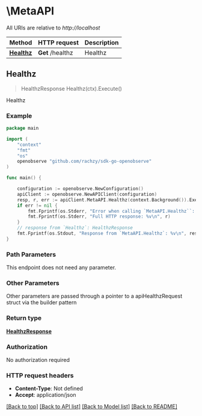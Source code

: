 # \MetaAPI

All URIs are relative to _http://localhost_

| Method                            | HTTP request     | Description |
| --------------------------------- | ---------------- | ----------- |
| [**Healthz**](MetaAPI.md#Healthz) | **Get** /healthz | Healthz     |

## Healthz

> HealthzResponse Healthz(ctx).Execute()

Healthz

### Example

```go
package main

import (
	"context"
	"fmt"
	"os"
	openobserve "github.com/rachzy/sdk-go-openobserve"
)

func main() {

	configuration := openobserve.NewConfiguration()
	apiClient := openobserve.NewAPIClient(configuration)
	resp, r, err := apiClient.MetaAPI.Healthz(context.Background()).Execute()
	if err != nil {
		fmt.Fprintf(os.Stderr, "Error when calling `MetaAPI.Healthz``: %v\n", err)
		fmt.Fprintf(os.Stderr, "Full HTTP response: %v\n", r)
	}
	// response from `Healthz`: HealthzResponse
	fmt.Fprintf(os.Stdout, "Response from `MetaAPI.Healthz`: %v\n", resp)
}
```

### Path Parameters

This endpoint does not need any parameter.

### Other Parameters

Other parameters are passed through a pointer to a apiHealthzRequest struct via the builder pattern

### Return type

[**HealthzResponse**](HealthzResponse.md)

### Authorization

No authorization required

### HTTP request headers

- **Content-Type**: Not defined
- **Accept**: application/json

[[Back to top]](#) [[Back to API list]](../README.md#documentation-for-api-endpoints)
[[Back to Model list]](../README.md#documentation-for-models)
[[Back to README]](../README.md)
